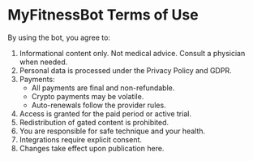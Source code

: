 # MyFitnessBot Terms of Use

By using the bot, you agree to:

1. Informational content only. Not medical advice. Consult a physician when needed.
2. Personal data is processed under the Privacy Policy and GDPR.
3. Payments:
   - All payments are final and non-refundable.
   - Crypto payments may be volatile.
   - Auto-renewals follow the provider rules.
4. Access is granted for the paid period or active trial.
5. Redistribution of gated content is prohibited.
6. You are responsible for safe technique and your health.
7. Integrations require explicit consent.
8. Changes take effect upon publication here.
